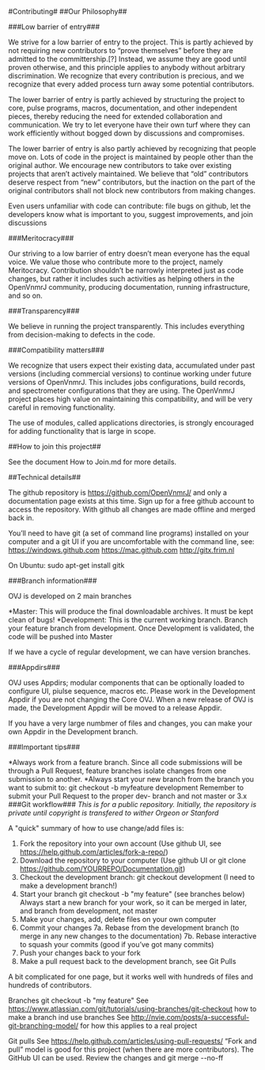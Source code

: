 #Contributing#
##Our Philosophy##

###Low barrier of entry###

We strive for a low barrier of entry to the project. This is partly achieved by not requiring new contributors to “prove themselves” before they are admitted to the committership.[?] Instead, we assume they are good until proven otherwise, and this principle applies to anybody without 
arbitrary discrimination. We recognize that every contribution is precious, and we recognize that every added process turn away some potential contributors.

The lower barrier of entry is partly achieved by structuring the project to core, pulse programs, macros, documentation, and other independent pieces, thereby reducing the need for extended collaboration and communication. We try to let everyone have their own turf where they can work efficiently without bogged down by discussions and compromises. 

The lower barrier of entry is also partly achieved by recognizing that people move on. Lots of code in the project is maintained by people other than the original author. We encourage new contributors to take over existing projects that aren’t actively maintained. We believe that “old” contributors deserve respect from “new” contributors, but the inaction on the part of the original contributors shall not block new contributors from making changes.

Even users unfamiliar with code can contribute: file bugs on github, let the developers know what is important to you, suggest improvements, and join discussions

###Meritocracy###

Our striving to a low barrier of entry doesn’t mean everyone has the equal voice. We value those who contribute more to the project, namely Meritocracy. Contribution shouldn’t be narrowly interpreted just as code changes, but rather it includes such activities as helping others in the OpenVnmrJ community, producing documentation, running infrastructure, and so on.

###Transparency###

We believe in running the project transparently. This includes everything from decision-making to defects in the code.

###Compatibility matters###

We recognize that users expect their existing data, accumulated under past versions (including commercial versions) to continue working under future versions of OpenVnmrJ. This includes jobs configurations, build records, and spectrometer configurations that they are using. The OpenVnmrJ project places high value on maintaining this compatibility, and will be very careful in removing functionality.

The use of modules, called applications directories, is strongly encouraged for adding functionality that is large in scope.

##How to join this project##

See the document How to Join.md for more details.

##Technical details##

The github repository is https://github.com/OpenVnmrJ/ and only a documentation page exists at this time. Sign up for a free github account to access the repository. With github all changes are made offline and merged back in.

You’ll need to have git (a set of command line programs) installed on your computer and a git UI if you are uncomfortable with the command line, see:
https://windows.github.com 
https://mac.github.com
http://gitx.frim.nl

On Ubuntu: sudo apt-get install gitk

###Branch information###

OVJ is developed on 2 main branches

*Master: This will produce the final downloadable archives. It must be kept clean of bugs!
*Development: This is the current working branch. Branch your feature branch from development. Once Development is validated, the code will be pushed into Master

If we have a cycle of regular development, we can have version branches.

###Appdirs###

OVJ uses Appdirs; modular components that can be optionally loaded to configure UI, piulse sequence, macros etc. Please work in the Development Appdir if you are not changing the Core OVJ. When a new release of OVJ is made, the Development Appdir will be moved to a release Appdir. 

If you have a very large numbmer of files and changes, you can make your own Appdir in the Development branch.

###Important tips###

*Always work from a feature branch. Since all code submissions will be through a Pull Request, feature branches isolate changes from one submission to another.
*Always start your new branch from the branch you want to submit to: git checkout -b myfeature development
Remember to submit your Pull Request to the proper dev- branch and not master or 3.x
###Git workflow###
_This is for a public repository. Initially, the repository is private until copyright is transfered to wither Orgeon or Stanford_

A "quick" summary of how to use change/add files is:

1. Fork the repository into your own account (Use github UI, see https://help.github.com/articles/fork-a-repo/)
2. Download the repository to your computer (Use github UI or git clone https://github.com/YOURREPO/Documentation.git)
3. Checkout the development branch: git checkout development (I need to make a development branch!)
4. Start your branch git checkout -b "my feature" (see branches below) Always start a new branch for your work, so it can be merged in later, and branch from development, not master
5. Make your changes, add, delete files on your own computer
6. Commit your changes
7a. Rebase from the development branch (to merge in any new changes to the documentation)
7b. Rebase interactive to squash your commits (good if you’ve got many commits)
8. Push your changes back to your fork
9. Make a pull request back to the development branch, see Git Pulls

 A bit complicated for one page, but it works well with hundreds of files and hundreds of contributors.


Branches
git checkout -b "my feature"
See https://www.atlassian.com/git/tutorials/using-branches/git-checkout how to make a branch ind use branches
See http://nvie.com/posts/a-successful-git-branching-model/ for how this applies to a real project

Git pulls
See https://help.github.com/articles/using-pull-requests/
“Fork and pull” model is good for this project (when there are more contributors).
The GitHub UI can be used. Review the changes and 
git merge --no-ff <branch>


